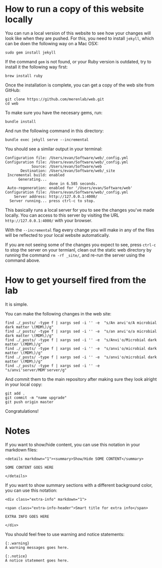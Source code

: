 # How to run a copy of this website locally

You can run a local version of this website to see how your changes will look like when they are pushed. For this, you need to install `jekyll`, which can be doen the following way on a Mac OSX:

```
sudo gem install jekyll
```

If the command `gem` is not found, or your Ruby version is outdated, try to install it the following way first:

```
brew install ruby
```

Once the installation is complete, you can get a copy of the web site from GitHub:

```
git clone https://github.com/merenlab/web.git
cd web
```

To make sure you have the necesary gems, run:

```
bundle install
```

And run the following command in this directory:

```
bundle exec jekyll serve --incremental
```

You should see a similar output in your terminal:

```
Configuration file: /Users/evan/Software/web/_config.yml
Configuration file: /Users/evan/Software/web/_config.yml
            Source: /Users/evan/Software/web
       Destination: /Users/evan/Software/web/_site
 Incremental build: enabled
      Generating...
                    done in 6.585 seconds.
 Auto-regeneration: enabled for '/Users/evan/Software/web'
Configuration file: /Users/evan/Software/web/_config.yml
    Server address: http://127.0.0.1:4000/
  Server running... press ctrl-c to stop.
```

This basically runs a local server for you to see the changes you've made locally. You can access to this server by visiting the URL `http://127.0.0.1:4000/` with your browser.

With the `--incremental` flag every change you will make in any of the files will be reflected to your local website automatically.

If you are not seeing some of the changes you expect to see, press `ctrl-c` to stop the server on your termianl, clean out the static web directory by running the command `rm -rf _site/`, and re-run the server using the command above.

# How to get yourself fired from the lab

It is simple.

You can make the following changes in the web site:

```
find ./_posts/ -type f | xargs sed -i '' -e  "s/An anvi'o/A microbial dark matter \(MDM\)/g"
find ./_posts/ -type f | xargs sed -i '' -e  "s/an anvi'o/a microbial dark matter \(MDM\)/g"
find ./_posts/ -type f | xargs sed -i '' -e  "s/Anvi'o/Microbial dark matter \(MDM\)/g"
find ./_posts/ -type f | xargs sed -i '' -e  "s/anvi'o/microbial dark matter \(MDM\)/g"
find ./_posts/ -type f | xargs sed -i '' -e  "s/anvi'o/microbial dark matter \(MDM\)/g"
find ./_posts/ -type f | xargs sed -i '' -e  "s/anvi'server/MDM'server/g"
```

And commit them to the main repository after making sure they look alright in your local copy:

```
git add .
git commit -m "name upgrade"
git push origin master
```

Congratulations!

# Notes

If you want to show/hide content, you can use this notation in your markdown files:

```
<details markdown="1"><summary>Show/Hide SOME CONTENT</summary>

SOME CONTENT GOES HERE

</details>
```

If you want to show summary sections with a different background color, you can use this notation:

```
<div class="extra-info" markdown="1">

<span class="extra-info-header">Smart title for extra info</span>

EXTRA INFO GOES HERE

</div>
```

You should feel free to use warning and notice statements:

```
{:.warning}
A warning messages goes here.

{:.notice}
A notice statement goes here.
```

